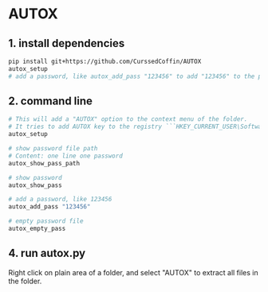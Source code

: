# AUTOX

## 1. install dependencies

```bash
pip install git+https://github.com/CurssedCoffin/AUTOX
autox_setup
# add a password, like autox_add_pass "123456" to add "123456" to the password file
```

## 2. command line
```bash
# This will add a "AUTOX" option to the context menu of the folder.
# It tries to add AUTOX key to the registry ```HKEY_CURRENT_USER\Software\Classes\directory\Background\shell```.
autox_setup 

# show password file path
# Content: one line one password
autox_show_pass_path 

# show password
autox_show_pass 

# add a password, like 123456
autox_add_pass "123456"

# empty password file
autox_empty_pass 
```

## 4. run autox.py

Right click on plain area of a folder, and select "AUTOX" to extract all files in the folder.
